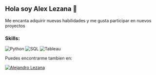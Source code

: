 ## Hola soy Alex Lezana 👋

Me encanta adquirir nuevas habilidades y me gusta participar en nuevos proyectos

### Skills:
![Python](https://img.shields.io/badge/Python-008000?style=for-the-badge&logo=python&logoColor=white&labelColor=101010)
![SQL](https://img.shields.io/badge/SQL-0000ff?style=for-the-badge&logo=postgresql&logoColor=white&labelColor=101010)
![Tableau](https://img.shields.io/badge/Tableau-ff0000?style=for-the-badge&logo=tableau&logoColor=white&labelColor=101010)

Puedes encontrarme tambien en:  
  
[![Alejandro Lezana](https://img.shields.io/badge/Alejandro%20Lezana-0E76A8?style=for-the-badge&logo=linkedin&logoColor=white&labelColor=101010)](https://www.linkedin.com/in/alejandro-lezana-duran/)
